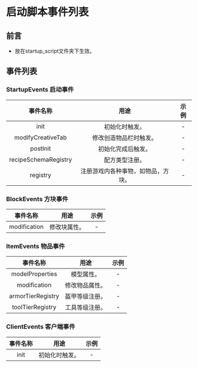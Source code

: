 # 启动脚本事件列表

## 前言

- 放在startup_script文件夹下生效。

## 事件列表

### StartupEvents 启动事件

|   事件名称    |   用途    |   示例    |
|:------------:|:---------:|:---------:|
|   init   |   初始化时触发。   |   -   |
|   modifyCreativeTab   |   修改创造物品栏时触发。   |   -   |
|   postInit   |   初始化完成后触发。   |   -   |
|   recipeSchemaRegistry   |   配方类型注册。   |   -   |
|   registry   |   注册游戏内各种事物，如物品，方块。   |   -   |

### BlockEvents 方块事件

|   事件名称    |   用途    |   示例    |
|:------------:|:---------:|:---------:|
|   modification   |   修改块属性。   |   -   |

### ItemEvents 物品事件

|   事件名称    |   用途    |   示例    |
|:------------:|:---------:|:---------:|
|   modelProperties    |   模型属性。   |   -   |
|   modification    |   修改物品属性。   |   -   |
|   armorTierRegistry   |   盔甲等级注册。   |   -   |
|   toolTierRegistry    |   工具等级注册。   |   -   |

### ClientEvents 客户端事件

|   事件名称    |   用途    |   示例    |
|:------------:|:---------:|:---------:|
|   init   |   初始化时触发。   |   -   |
